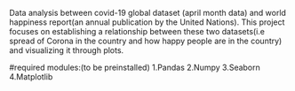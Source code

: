 Data analysis between covid-19 global dataset (april month data) and world happiness report(an annual publication by the United Nations).
This project focuses on establishing a relationship between these two datasets(i.e spread of Corona in the country and how happy people are in the country) and visualizing it through plots.

#required modules:(to be preinstalled)
1.Pandas
2.Numpy
3.Seaborn
4.Matplotlib

